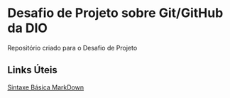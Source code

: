 # Desafio de Projeto sobre Git/GitHub da DIO
Repositório criado para o Desafio de Projeto 

## Links Úteis
[Sintaxe Básica MarkDown](https://www.markdownguide.org/basic-syntax/)
